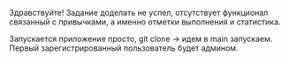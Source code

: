 Здравствуйте! Задание доделать не успел, отсутствует функционал связанный с привычками, а именно отметки выполнения и статистика.

Запускается приложение просто, git clone -> идем в main запускаем. Первый зарегистрированный пользователь будет админом.

